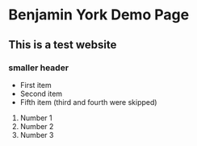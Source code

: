 # Benjamin York Demo Page
## This is a test website
### smaller header

- First item
- Second item
- Fifth item (third and fourth were skipped)

1. Number 1
2. Number 2
3. Number 3
